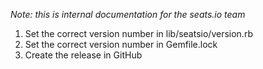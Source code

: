 *Note: this is internal documentation for the seats.io team*

1) Set the correct version number in lib/seatsio/version.rb
1) Set the correct version number in Gemfile.lock
2) Create the release in GitHub
